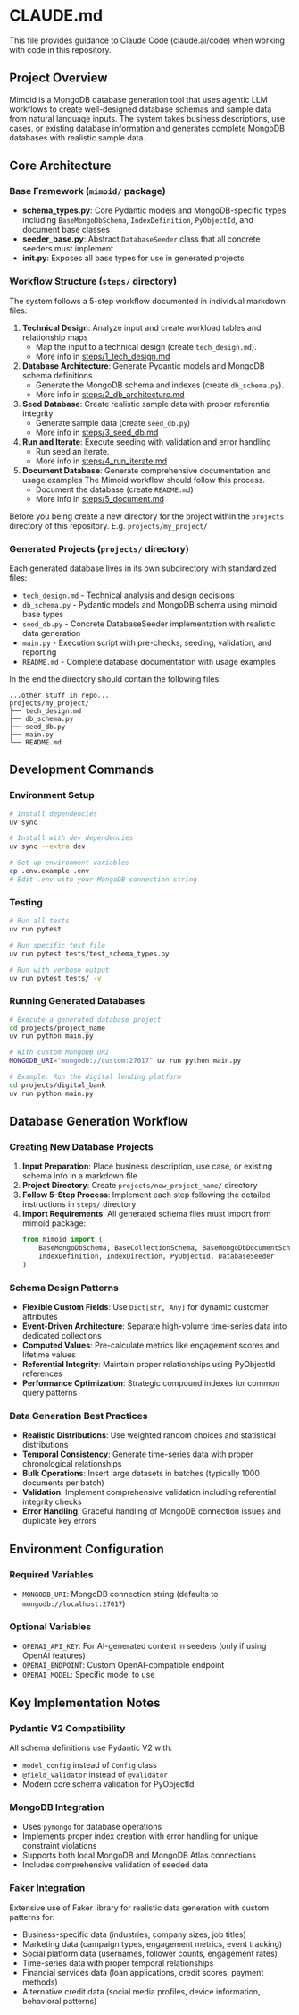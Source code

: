 # CLAUDE.md

This file provides guidance to Claude Code (claude.ai/code) when working with code in this repository.

## Project Overview

Mimoid is a MongoDB database generation tool that uses agentic LLM workflows to create well-designed database schemas and sample data from natural language inputs. The system takes business descriptions, use cases, or existing database information and generates complete MongoDB databases with realistic sample data.

## Core Architecture

### Base Framework (`mimoid/` package)
- **schema_types.py**: Core Pydantic models and MongoDB-specific types including `BaseMongoDbSchema`, `IndexDefinition`, `PyObjectId`, and document base classes
- **seeder_base.py**: Abstract `DatabaseSeeder` class that all concrete seeders must implement
- **__init__.py**: Exposes all base types for use in generated projects

### Workflow Structure (`steps/` directory)
The system follows a 5-step workflow documented in individual markdown files:
1. **Technical Design**: Analyze input and create workload tables and relationship maps
   - Map the input to a technical design (create `tech_design.md`).
   - More info in [steps/1_tech_design.md](./steps/1_tech_design.md)
2. **Database Architecture**: Generate Pydantic models and MongoDB schema definitions  
   - Generate the MongoDB schema and indexes (create `db_schema.py`). 
   - More info in [steps/2_db_architecture.md](./steps/2_db_architecture.md)
3. **Seed Database**: Create realistic sample data with proper referential integrity
   - Generate sample data (create `seed_db.py`)
   - More info in [steps/3_seed_db.md](./steps/3_seed_db.md)
4. **Run and Iterate**: Execute seeding with validation and error handling
   - Run seed an iterate.
   - More info in [steps/4_run_iterate.md](./steps/4_run_iterate.md)
5. **Document Database**: Generate comprehensive documentation and usage examples
The Mimoid workflow should follow this process.
   - Document the database (create `README.md`)
   - More info in [steps/5_document.md](./steps/5_document.md)

Before you being create a new directory for the project within the `projects` directory of this repository. E.g. `projects/my_project/`


### Generated Projects (`projects/` directory)
Each generated database lives in its own subdirectory with standardized files:
- `tech_design.md` - Technical analysis and design decisions
- `db_schema.py` - Pydantic models and MongoDB schema using mimoid base types
- `seed_db.py` - Concrete DatabaseSeeder implementation with realistic data generation
- `main.py` - Execution script with pre-checks, seeding, validation, and reporting
- `README.md` - Complete database documentation with usage examples

In the end the directory should contain the following files:

```
...other stuff in repo...
projects/my_project/
├── tech_design.md
├── db_schema.py
├── seed_db.py
├── main.py
└── README.md
```


## Development Commands

### Environment Setup
```bash
# Install dependencies
uv sync

# Install with dev dependencies  
uv sync --extra dev

# Set up environment variables
cp .env.example .env
# Edit .env with your MongoDB connection string
```

### Testing
```bash
# Run all tests
uv run pytest

# Run specific test file
uv run pytest tests/test_schema_types.py

# Run with verbose output
uv run pytest tests/ -v
```

### Running Generated Databases
```bash
# Execute a generated database project
cd projects/project_name
uv run python main.py

# With custom MongoDB URI
MONGODB_URI="mongodb://custom:27017" uv run python main.py

# Example: Run the digital lending platform
cd projects/digital_bank
uv run python main.py
```

## Database Generation Workflow

### Creating New Database Projects
1. **Input Preparation**: Place business description, use case, or existing schema info in a markdown file
2. **Project Directory**: Create `projects/new_project_name/` directory
3. **Follow 5-Step Process**: Implement each step following the detailed instructions in `steps/` directory
4. **Import Requirements**: All generated schema files must import from mimoid package:
   ```python
   from mimoid import (
       BaseMongoDbSchema, BaseCollectionSchema, BaseMongoDbDocumentSchema,
       IndexDefinition, IndexDirection, PyObjectId, DatabaseSeeder
   )
   ```

### Schema Design Patterns
- **Flexible Custom Fields**: Use `Dict[str, Any]` for dynamic customer attributes
- **Event-Driven Architecture**: Separate high-volume time-series data into dedicated collections
- **Computed Values**: Pre-calculate metrics like engagement scores and lifetime values
- **Referential Integrity**: Maintain proper relationships using PyObjectId references
- **Performance Optimization**: Strategic compound indexes for common query patterns

### Data Generation Best Practices
- **Realistic Distributions**: Use weighted random choices and statistical distributions
- **Temporal Consistency**: Generate time-series data with proper chronological relationships  
- **Bulk Operations**: Insert large datasets in batches (typically 1000 documents per batch)
- **Validation**: Implement comprehensive validation including referential integrity checks
- **Error Handling**: Graceful handling of MongoDB connection issues and duplicate key errors

## Environment Configuration

### Required Variables
- `MONGODB_URI`: MongoDB connection string (defaults to `mongodb://localhost:27017`)

### Optional Variables  
- `OPENAI_API_KEY`: For AI-generated content in seeders (only if using OpenAI features)
- `OPENAI_ENDPOINT`: Custom OpenAI-compatible endpoint
- `OPENAI_MODEL`: Specific model to use

## Key Implementation Notes

### Pydantic V2 Compatibility
All schema definitions use Pydantic V2 with:
- `model_config` instead of `Config` class
- `@field_validator` instead of `@validator`
- Modern core schema validation for PyObjectId

### MongoDB Integration
- Uses `pymongo` for database operations
- Implements proper index creation with error handling for unique constraint violations
- Supports both local MongoDB and MongoDB Atlas connections
- Includes comprehensive validation of seeded data

### Faker Integration
Extensive use of Faker library for realistic data generation with custom patterns for:
- Business-specific data (industries, company sizes, job titles)
- Marketing data (campaign types, engagement metrics, event tracking)
- Social platform data (usernames, follower counts, engagement rates)
- Time-series data with proper temporal relationships
- Financial services data (loan applications, credit scores, payment methods)
- Alternative credit data (social media profiles, device information, behavioral patterns)
